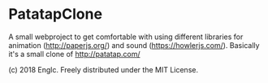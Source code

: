 # PatatapClone
A small webproject to get comfortable with using different libraries for animation (http://paperjs.org/) and sound (https://howlerjs.com/). Basically it's a small clone of http://patatap.com/

(c) 2018 Englc. Freely distributed under the MIT License.
